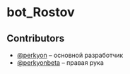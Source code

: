 # bot_Rostov

## Contributors
- [@perkyon](https://github.com/perkyon) – основной разработчик
- [@perkyonbeta](https://github.com/perkyonbeta) – правая рука
